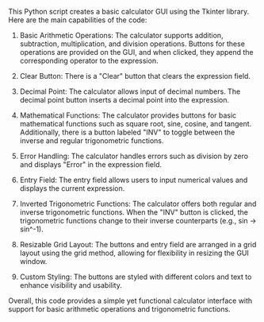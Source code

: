 This Python script creates a basic calculator GUI using the Tkinter library. Here are the main capabilities of the code:

1. Basic Arithmetic Operations: The calculator supports addition, subtraction, multiplication, and division operations. Buttons for these operations are provided on the GUI, and when clicked, they append the corresponding operator to the expression.

2. Clear Button: There is a "Clear" button that clears the expression field.

3. Decimal Point: The calculator allows input of decimal numbers. The decimal point button inserts a decimal point into the expression.

4. Mathematical Functions: The calculator provides buttons for basic mathematical functions such as square root, sine, cosine, and tangent. Additionally, there is a button labeled "INV" to toggle between the inverse and regular trigonometric functions.

5. Error Handling: The calculator handles errors such as division by zero and displays "Error" in the expression field.

6. Entry Field: The entry field allows users to input numerical values and displays the current expression.

7. Inverted Trigonometric Functions: The calculator offers both regular and inverse trigonometric functions. When the "INV" button is clicked, the trigonometric functions change to their inverse counterparts (e.g., sin -> sin^-1).

8. Resizable Grid Layout: The buttons and entry field are arranged in a grid layout using the grid method, allowing for flexibility in resizing the GUI window.

9. Custom Styling: The buttons are styled with different colors and text to enhance visibility and usability.

Overall, this code provides a simple yet functional calculator interface with support for basic arithmetic operations and trigonometric functions.
